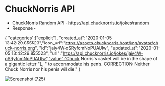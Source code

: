 # ChuckNorris API

* ChuckNorris Random API - https://api.chucknorris.io/jokes/random
* Response - 

{
   "categories":["explicit"],
   "created_at":"2020-01-05 13:42:29.855523","icon_url":"https://assets.chucknorris.host/img/avatar/chuck-norris.png",
   "id":"jaiy4W-oSRyfcmNoPUAUlw",
   "updated_at":"2020-01-05 13:42:29.855523",
   "url":"https://api.chucknorris.io/jokes/jaiy4W-oSRyfcmNoPUAUlw","value":"Chuck Norris's casket will be in the shape of a gigantic letter \"L,
   \" to accommodate his penis. CORRECTION: Neither Chuck Norris nor his penis will die."
}


![Screenshot (725)](https://user-images.githubusercontent.com/47708011/231461491-55ad46fc-4ffb-4f7e-a8d7-81a45ea0a5de.png)
